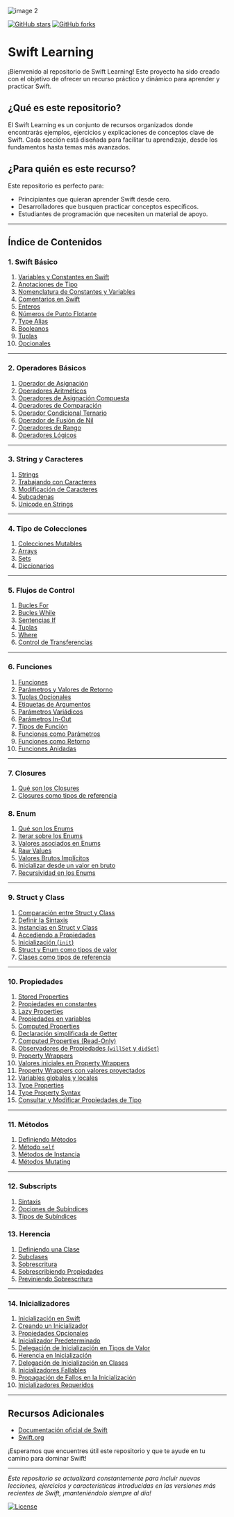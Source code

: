 
![image 2](https://github.com/user-attachments/assets/9850d128-9f66-41b0-bd2f-7b6e07d2eb0e)


[![GitHub stars](https://img.shields.io/github/stars/kontroldev/Swift-Learning?style=social)](https://github.com/kontroldev/Swift-Learning/stargazers)
[![GitHub forks](https://img.shields.io/github/forks/kontroldev/Swift-Learning?style=social)](https://github.com/kontroldev/Swift-Learning/network/members)

# Swift Learning

¡Bienvenido al repositorio de Swift Learning! Este proyecto ha sido creado con el objetivo de ofrecer un recurso práctico y dinámico para aprender y practicar Swift.

## ¿Qué es este repositorio?

El Swift Learning es un conjunto de recursos organizados donde encontrarás ejemplos, ejercicios y explicaciones de conceptos clave de Swift. Cada sección está diseñada para facilitar tu aprendizaje, desde los fundamentos hasta temas más avanzados.

## ¿Para quién es este recurso?

Este repositorio es perfecto para:

- Principiantes que quieran aprender Swift desde cero.
- Desarrolladores que busquen practicar conceptos específicos.
- Estudiantes de programación que necesiten un material de apoyo.

---

## Índice de Contenidos

### 1. Swift Básico

1. [Variables y Constantes en Swift](https://github.com/kontroldev/Swift-Learning/blob/main/Guia%20de%20lenguaje/1.%20Swift%20Basico/01%20-%20Variables%20y%20Constantes%20en%20Swift.md)
2. [Anotaciones de Tipo](https://github.com/kontroldev/Swift-Learning/blob/main/Guia%20de%20lenguaje/1.%20Swift%20Basico/02%20-%20Anotaciones%20de%20tipo.md)
3. [Nomenclatura de Constantes y Variables](https://github.com/kontroldev/Swift-Learning/blob/main/Guia%20de%20lenguaje/1.%20Swift%20Basico/03%20-%20Nomenclatura%20de%20Constantes%20y%20Variables.md)
4. [Comentarios en Swift](https://github.com/kontroldev/Swift-Learning/blob/main/Guia%20de%20lenguaje/1.%20Swift%20Basico/04%20-%20Comentarios%20en%20Swift.md)
5. [Enteros](https://github.com/kontroldev/Swift-Learning/blob/main/Guia%20de%20lenguaje/1.%20Swift%20Basico/05%20-%20Enteros.md)
6. [Números de Punto Flotante](https://github.com/kontroldev/Swift-Learning/blob/main/Guia%20de%20lenguaje/1.%20Swift%20Basico/06%20-%20Números%20de%20punto%20flotante.md)
7. [Type Alias](https://github.com/kontroldev/Swift-Learning/blob/main/Guia%20de%20lenguaje/1.%20Swift%20Basico/07%20-%20Type%20Alias.md)
8. [Booleanos](https://github.com/kontroldev/Swift-Learning/blob/main/Guia%20de%20lenguaje/1.%20Swift%20Basico/08%20-%20Booleanos.md)
9. [Tuplas](https://github.com/kontroldev/Swift-Learning/blob/main/Guia%20de%20lenguaje/1.%20Swift%20Basico/09%20-%20Tuplas.md)
10. [Opcionales](https://github.com/kontroldev/Swift-Learning/blob/main/Guia%20de%20lenguaje/1.%20Swift%20Basico/11%20-%20Manejo%20de%20errores.md)

---

### 2. Operadores Básicos

1. [Operador de Asignación](https://github.com/kontroldev/Swift-Learning/blob/main/Guia%20de%20lenguaje/2.%20Operadores%20Basicos/01%20-%20%20Operadores%20de%20asignación.md)
2. [Operadores Aritméticos](https://github.com/kontroldev/Swift-Learning/blob/main/Guia%20de%20lenguaje/2.%20Operadores%20Basicos/02%20-%20Operadores%20aritméticos.md)
3. [Operadores de Asignación Compuesta](https://github.com/kontroldev/Swift-Learning/blob/main/Guia%20de%20lenguaje/2.%20Operadores%20Basicos/03%20-%20Operadores%20de%20asignación.md)
4. [Operadores de Comparación](https://github.com/kontroldev/Swift-Learning/blob/main/Guia%20de%20lenguaje/2.%20Operadores%20Basicos/04%20-%20%20Operadores%20de%20comparación.md)
5. [Operador Condicional Ternario](https://github.com/kontroldev/Swift-Learning/blob/main/Guia%20de%20lenguaje/2.%20Operadores%20Basicos/05%20-%20%20Operador%20ternario%20condicional.md)
6. [Operador de Fusión de Nil](https://github.com/kontroldev/Swift-Learning/blob/main/Guia%20de%20lenguaje/2.%20Operadores%20Basicos/06%20-%20Operador%20coalescencia%20nula.md)
7. [Operadores de Rango](https://github.com/kontroldev/Swift-Learning/blob/main/Guia%20de%20lenguaje/2.%20Operadores%20Basicos/07%20-%20Operadores%20de%20rango.md)
8. [Operadores Lógicos](https://github.com/kontroldev/Swift-Learning/blob/main/Guia%20de%20lenguaje/2.%20Operadores%20Basicos/08%20-%20Operadores%20lógicos.md)

---

### 3. String y Caracteres

1. [Strings](https://github.com/kontroldev/Swift-Learning/blob/main/Guia%20de%20lenguaje/3.%20String%20y%20Carcateres/1%20-%20String.md)
2. [Trabajando con Caracteres](https://github.com/kontroldev/Swift-Learning/blob/main/Guia%20de%20lenguaje/3.%20String%20y%20Carcateres/2%20-%20Trabajando%20con%20caracteres.md)
3. [Modificación de Caracteres](https://github.com/kontroldev/Swift-Learning/blob/main/Guia%20de%20lenguaje/3.%20String%20y%20Carcateres/3%20-%20Modificando%20caracteres.md)
4. [Subcadenas](https://github.com/kontroldev/Swift-Learning/blob/main/Guia%20de%20lenguaje/3.%20String%20y%20Carcateres/4%20-%20Subcadenas.md)
5. [Unicode en Strings](https://github.com/kontroldev/Swift-Learning/blob/main/Guia%20de%20lenguaje/3.%20String%20y%20Carcateres/5%20-%20Unicode%20en%20cadenas.md)

---

### 4. Tipo de Colecciones

1. [Colecciones Mutables](https://github.com/kontroldev/Swift-Learning/blob/main/Guia%20de%20lenguaje/4.%20Tipo%20de%20Colecciones/1%20-%20Colecciones%20mutables.md)
2. [Arrays](https://github.com/kontroldev/Swift-Learning/blob/main/Guia%20de%20lenguaje/4.%20Tipo%20de%20Colecciones/2%20-%20Arrays.md)
3. [Sets](https://github.com/kontroldev/Swift-Learning/blob/main/Guia%20de%20lenguaje/4.%20Tipo%20de%20Colecciones/3%20-%20Sets.md)
4. [Diccionarios](https://github.com/kontroldev/Swift-Learning/blob/main/Guia%20de%20lenguaje/4.%20Tipo%20de%20Colecciones/4%20-%20Diccionarios.md)

---

### 5. Flujos de Control

1. [Bucles For](https://github.com/kontroldev/Swift-Learning/blob/main/Guia%20de%20lenguaje/5.%20Flujos%20de%20control/1%20-%20Bucles%20For.md)
2. [Bucles While](https://github.com/kontroldev/Swift-Learning/blob/main/Guia%20de%20lenguaje/5.%20Flujos%20de%20control/2%20-%20Bucles%20While.md)
3. [Sentencias If](https://github.com/kontroldev/Swift-Learning/blob/main/Guia%20de%20lenguaje/5.%20Flujos%20de%20control/3%20-%20%20Sentencias%20If.md)
4. [Tuplas](https://github.com/kontroldev/Swift-Learning/blob/main/Guia%20de%20lenguaje/5.%20Flujos%20de%20control/4%20-%20Tuplas.md)
5. [Where](https://github.com/kontroldev/Swift-Learning/blob/main/Guia%20de%20lenguaje/5.%20Flujos%20de%20control/5%20-%20Where.md)
6. [Control de Transferencias](https://github.com/kontroldev/Swift-Learning/blob/main/Guia%20de%20lenguaje/5.%20Flujos%20de%20control/6%20-%20Control%20de%20transferencias.md)

---

### 6. Funciones

1. [Funciones](https://github.com/kontroldev/Swift-Learning/blob/main/Guia%20de%20lenguaje/6.%20Funciones/1%20-%20Funciones.md)
2. [Parámetros y Valores de Retorno](https://github.com/kontroldev/Swift-Learning/blob/main/Guia%20de%20lenguaje/6.%20Funciones/2%20-%20Parámetros%20y%20Valores%20de%20Retorno.md)
3. [Tuplas Opcionales](https://github.com/kontroldev/Swift-Learning/blob/main/Guia%20de%20lenguaje/6.%20Funciones/3%20-%20Tuplas%20opcionales.md)
4. [Etiquetas de Argumentos](https://github.com/kontroldev/Swift-Learning/blob/main/Guia%20de%20lenguaje/6.%20Funciones/4%20-%20Etiquetar%20argumentos.md)
5. [Parámetros Variádicos](https://github.com/kontroldev/Swift-Learning/blob/main/Guia%20de%20lenguaje/6.%20Funciones/5%20-%20Parámetro%20variadicos.md)
6. [Parámetros In-Out](https://github.com/kontroldev/Swift-Learning/blob/main/Guia%20de%20lenguaje/6.%20Funciones/6%20-%20Parámetros%20In-Out.md)
7. [Tipos de Función](https://github.com/kontroldev/Swift-Learning/blob/main/Guia%20de%20lenguaje/6.%20Funciones/7%20-%20Tipos%20de%20Funciones.md)
8. [Funciones como Parámetros](https://github.com/kontroldev/Swift-Learning/blob/main/Guia%20de%20lenguaje/6.%20Funciones/8%20-%20Tipos%20de%20Función%20como%20Parámetros.md)
9. [Funciones como Retorno](https://github.com/kontroldev/Swift-Learning/blob/main/Guia%20de%20lenguaje/6.%20Funciones/9%20-%20Funciónes%20de%20Retorno%20.md)
10. [Funciones Anidadas](https://github.com/kontroldev/Swift-Learning/blob/main/Guia%20de%20lenguaje/6.%20Funciones/10%20-%20Funciones%20Anidadas.md)

---

### 7. Closures

1. [Qué son los Closures](https://github.com/kontroldev/Swift-Learning/blob/main/Guia%20de%20lenguaje/7.%20Clousures/1%20-%20Que%20son%20los%20Closures.md)
2. [Closures como tipos de referencia](https://github.com/kontroldev/Swift-Learning/blob/main/Guia%20de%20lenguaje/7.%20Clousures/2%20-%20Closures%20tipos%20por%20referencia.md)

### 8. Enum

1. [Qué son los Enums](https://github.com/kontroldev/Swift-Learning/blob/main/Guia%20de%20lenguaje/8.%20Enum/1%20-%20%20Que%20son%20los%20Enums.md)
2. [Iterar sobre los Enums](https://github.com/kontroldev/Swift-Learning/blob/main/Guia%20de%20lenguaje/8.%20Enum/2%20-%20Iterar%20sobre%20los%20Enums.md)
3. [Valores asociados en Enums](https://github.com/kontroldev/Swift-Learning/blob/main/Guia%20de%20lenguaje/8.%20Enum/3%20-%20Valores%20asociados%20Enums.md)
4. [Raw Values](https://github.com/kontroldev/Swift-Learning/blob/main/Guia%20de%20lenguaje/8.%20Enum/4%20-%20Raw%20Values.md)
5. [Valores Brutos Implícitos](https://github.com/kontroldev/Swift-Learning/blob/main/Guia%20de%20lenguaje/8.%20Enum/5%20-%20Valores%20Brutos%20implicito..md)
6. [Inicializar desde un valor en bruto](https://github.com/kontroldev/Swift-Learning/blob/main/Guia%20de%20lenguaje/8.%20Enum/6%20-%20Inicializar%20un%20valor%20en%20bruto.md)
7. [Recursividad en los Enums](https://github.com/kontroldev/Swift-Learning/blob/main/Guia%20de%20lenguaje/8.%20Enum/7%20-%20Recursividad%20en%20los%20enums.md)

---

### 9. Struct y Class
1. [Comparación entre Struct y Class](https://github.com/kontroldev/Swift-Learning/blob/main/Guia%20de%20lenguaje/9.%20struct%20y%20class/1%20-%20%20Comparacion%20struct%20%26%20class.md)
2. [Definir la Sintaxis](https://github.com/kontroldev/Swift-Learning/blob/main/Guia%20de%20lenguaje/9.%20struct%20y%20class/2%20-%20Definir%20la%20sintaxis.md)
3. [Instancias en Struct y Class](https://github.com/kontroldev/Swift-Learning/blob/main/Guia%20de%20lenguaje/9.%20struct%20y%20class/3%20-%20Instancias%20de%20struct%20y%20class.md)
4. [Accediendo a Propiedades](https://github.com/kontroldev/Swift-Learning/blob/main/Guia%20de%20lenguaje/9.%20struct%20y%20class/4%20-%20accediendo%20a%20propiedades.md)
5. [Inicialización (`init`)](https://github.com/kontroldev/Swift-Learning/blob/main/Guia%20de%20lenguaje/9.%20struct%20y%20class/5%20-%20Init.md)
6. [Struct y Enum como tipos de valor](https://github.com/kontroldev/Swift-Learning/blob/main/Guia%20de%20lenguaje/9.%20struct%20y%20class/6%20-%20struct%20y%20enum%20por%20valor.md)
7. [Clases como tipos de referencia](https://github.com/kontroldev/Swift-Learning/blob/main/Guia%20de%20lenguaje/9.%20struct%20y%20class/7%20-%20Clases%20por%20referencia.md)

---

### 10. Propiedades
1. [Stored Properties](https://github.com/kontroldev/Swift-Learning/blob/main/Guia%20de%20lenguaje/10.%20Properties/1%20-%20Stored%20Properties.md)
2. [Propiedades en constantes](https://github.com/kontroldev/Swift-Learning/blob/main/Guia%20de%20lenguaje/10.%20Properties/2%20-%20Propiedades%20almacenadas%20en%20constantes.md)
3. [Lazy Properties](https://github.com/kontroldev/Swift-Learning/blob/main/Guia%20de%20lenguaje/10.%20Properties/3%20-%20Lazy%20Properties.md)
4. [Propiedades en variables](https://github.com/kontroldev/Swift-Learning/blob/main/Guia%20de%20lenguaje/10.%20Properties/4%20-%20Propiedades%20almacenadas%20en%20variables.md)
5. [Computed Properties](https://github.com/kontroldev/Swift-Learning/blob/main/Guia%20de%20lenguaje/10.%20Properties/5%20-%20Cmputed%20Properties.md)
6. [Declaración simplificada de Getter](https://github.com/kontroldev/Swift-Learning/blob/main/Guia%20de%20lenguaje/10.%20Properties/6%20-%20Declaracion%20getter.md)
7. [Computed Properties (Read-Only)](https://github.com/kontroldev/Swift-Learning/blob/main/Guia%20de%20lenguaje/10.%20Properties/7%20-%20Computed%20Properties(Read%20only).md)
8. [Observadores de Propiedades (`willSet` y `didSet`)](https://github.com/kontroldev/Swift-Learning/blob/main/Guia%20de%20lenguaje/10.%20Properties/8%20-%20willSet%20y%20didSet.md)
9. [Property Wrappers](https://github.com/kontroldev/Swift-Learning/blob/main/Guia%20de%20lenguaje/10.%20Properties/9%20-%20Propertiy%20Wrappers.md)
10. [Valores iniciales en Property Wrappers](https://github.com/kontroldev/Swift-Learning/blob/main/Guia%20de%20lenguaje/10.%20Properties/10%20-%20Valores%20iniciales.md)
11. [Property Wrappers con valores proyectados](https://github.com/kontroldev/Swift-Learning/blob/main/Guia%20de%20lenguaje/10.%20Properties/11%20-%20Properties%20Wrapper%20con%20valores.md)
12. [Variables globales y locales](https://github.com/kontroldev/Swift-Learning/blob/main/Guia%20de%20lenguaje/10.%20Properties/12%20-%20Variables%20globales%20y%20locales.md)
13. [Type Properties](https://github.com/kontroldev/Swift-Learning/blob/main/Guia%20de%20lenguaje/10.%20Properties/13%20-%20Type%20Properties.md)
14. [Type Property Syntax](https://github.com/kontroldev/Swift-Learning/blob/main/Guia%20de%20lenguaje/10.%20Properties/14%20-%20Type%20Property%20Syntax.md)
15. [Consultar y Modificar Propiedades de Tipo](https://github.com/kontroldev/Swift-Learning/blob/main/Guia%20de%20lenguaje/10.%20Properties/15%20-%20Sintaxis%20de%20Properties.md)

---

### 11. Métodos
1. [Definiendo Métodos](https://github.com/kontroldev/Swift-Learning/blob/main/Guia%20de%20lenguaje/11.%20Metodos/1%20-%20Define%20metodos.md)
2. [Método `self`](https://github.com/kontroldev/Swift-Learning/blob/main/Guia%20de%20lenguaje/11.%20Metodos/2%20-%20Metodo%20%60self%60.md)
3. [Métodos de Instancia](https://github.com/kontroldev/Swift-Learning/blob/main/Guia%20de%20lenguaje/11.%20Metodos/3%20-%20Métodos%20de%20instancia.md)
4. [Métodos Mutating](https://github.com/kontroldev/Swift-Learning/blob/main/Guia%20de%20lenguaje/11.%20Metodos/4%20-%20mutating.md)

---

### 12. Subscripts
1. [Sintaxis](https://github.com/kontroldev/Swift-Learning/blob/main/Guia%20de%20lenguaje/12.%20Subscripts/1%20-%20Sintaxis.md)
2. [Opciones de Subíndices](https://github.com/kontroldev/Swift-Learning/blob/main/Guia%20de%20lenguaje/12.%20Subscripts/2%20-%20Opciones%20de%20subíndices.md)
3. [Tipos de Subíndices](https://github.com/kontroldev/Swift-Learning/blob/main/Guia%20de%20lenguaje/12.%20Subscripts/3%20-%20Tipo%20de%20subíndices.md)

### 13. Herencia
1. [Definiendo una Clase](https://github.com/kontroldev/Swift-Learning/blob/main/Guia%20de%20lenguaje/13.%20Herencia/1%20-%20Definiendo%20una%20clase.md)
2. [Subclases](https://github.com/kontroldev/Swift-Learning/blob/main/Guia%20de%20lenguaje/13.%20Herencia/2%20-%20Subclases.md)
3. [Sobrescritura](https://github.com/kontroldev/Swift-Learning/blob/main/Guia%20de%20lenguaje/13.%20Herencia/3%20-%20Overrifing.md)
4. [Sobrescribiendo Propiedades](https://github.com/kontroldev/Swift-Learning/blob/main/Guia%20de%20lenguaje/13.%20Herencia/4%20-%20Overriding%20Properties.md)
5. [Previniendo Sobrescritura](https://github.com/kontroldev/Swift-Learning/blob/main/Guia%20de%20lenguaje/13.%20Herencia/5%20-%20Previniendo%20sobreescritura.md)

---

### 14. Inicializadores
1. [Inicialización en Swift](https://github.com/kontroldev/Swift-Learning/blob/main/Guia%20de%20lenguaje/14.%20Inicializadores/1%20-%20init.md)
2. [Creando un Inicializador](https://github.com/kontroldev/Swift-Learning/blob/main/Guia%20de%20lenguaje/14.%20Inicializadores/2%20-%20Creando%20init.md)
3. [Propiedades Opcionales](https://github.com/kontroldev/Swift-Learning/blob/main/Guia%20de%20lenguaje/14.%20Inicializadores/3%20-%20Propiedades%20opcionales.md)
4. [Inicializador Predeterminado](https://github.com/kontroldev/Swift-Learning/blob/main/Guia%20de%20lenguaje/14.%20Inicializadores/4%20-%20Init%20default.md)
5. [Delegación de Inicialización en Tipos de Valor](https://github.com/kontroldev/Swift-Learning/blob/main/Guia%20de%20lenguaje/14.%20Inicializadores/5%20-%20Delegate%20values.md)
6. [Herencia en Inicialización](https://github.com/kontroldev/Swift-Learning/blob/main/Guia%20de%20lenguaje/14.%20Inicializadores/6%20-%20Herencia%20en%20init.md)
7. [Delegación de Inicialización en Clases](https://github.com/kontroldev/Swift-Learning/blob/main/Guia%20de%20lenguaje/14.%20Inicializadores/7%20-%20Delegando%20init.md)
8. [Inicializadores Fallables](https://github.com/kontroldev/Swift-Learning/blob/main/Guia%20de%20lenguaje/14.%20Inicializadores/8%20-%20init%20Failable.md)
9. [Propagación de Fallos en la Inicialización](https://github.com/kontroldev/Swift-Learning/blob/main/Guia%20de%20lenguaje/14.%20Inicializadores/9%20-%20Prropagación%20de%20init.md)
10. [Inicializadores Requeridos](https://github.com/kontroldev/Swift-Learning/blob/main/Guia%20de%20lenguaje/14.%20Inicializadores/10%20-%20Rquired%20init.md)

---
## Recursos Adicionales

- [Documentación oficial de Swift](https://docs.swift.org/swift-book/)
- [Swift.org](https://swift.org/)

¡Esperamos que encuentres útil este repositorio y que te ayude en tu camino para dominar Swift!

---

*Este repositorio se actualizará constantemente para incluir nuevas lecciones, ejercicios y características introducidas en las versiones más recientes de Swift, ¡manteniéndolo siempre al día!*


[![License](https://img.shields.io/github/license/kontroldev/Swift-Learning)](./LICENSE)
